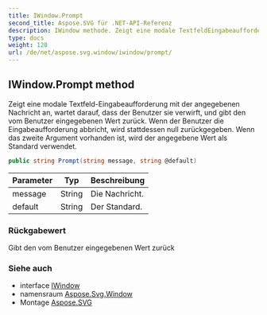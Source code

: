 ```yaml
---
title: IWindow.Prompt
second_title: Aspose.SVG für .NET-API-Referenz
description: IWindow methode. Zeigt eine modale TextfeldEingabeaufforderung mit der angegebenen Nachricht an wartet darauf dass der Benutzer sie verwirft und gibt den vom Benutzer eingegebenen Wert zurück. Wenn der Benutzer die Eingabeaufforderung abbricht wird stattdessen null zurückgegeben. Wenn das zweite Argument vorhanden ist wird der angegebene Wert als Standard verwendet.
type: docs
weight: 120
url: /de/net/aspose.svg.window/iwindow/prompt/
---
```

## IWindow.Prompt method

Zeigt eine modale Textfeld-Eingabeaufforderung mit der angegebenen Nachricht an, wartet darauf, dass der Benutzer sie verwirft, und gibt den vom Benutzer eingegebenen Wert zurück. Wenn der Benutzer die Eingabeaufforderung abbricht, wird stattdessen null zurückgegeben. Wenn das zweite Argument vorhanden ist, wird der angegebene Wert als Standard verwendet.

```csharp
public string Prompt(string message, string @default)
```

| Parameter | Typ | Beschreibung |
| --- | --- | --- |
| message | String | Die Nachricht. |
| default | String | Der Standard. |

### Rückgabewert

Gibt den vom Benutzer eingegebenen Wert zurück

### Siehe auch

* interface [IWindow](../)
* namensraum [Aspose.Svg.Window](../../iwindow/)
* Montage [Aspose.SVG](../../../)


